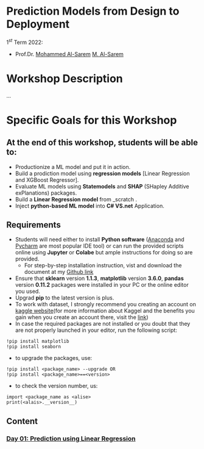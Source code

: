 # Prediction Models from Design to Deployment
$1^{st}$ Term 2022:<br>
* Prof.Dr. [Mohammed Al-Sarem](https://sites.google.com/site/alsaremmh) <a href="https://sites.google.com/site/alsaremmh"> M. Al-Sarem</a> </h5>
# Workshop Description
...
# Specific Goals for this Workshop
## At the end of this workshop, students will be able to:
* Productionize a ML model and put it in action.
* Build a prodiction model using __regression models__ [Linear Regression and XGBoost Regressor].
* Evaluate ML models using __Statemodels__ and __SHAP__ (SHapley Additive exPlanations) packages. 
* Build a __Linear Regression model__ from _scratch .
* Inject __python-based ML model__ into __C# VS.net__ Application.
## __Requirements__ <a name="Requirements"></a>
* Students will need either to install __Python software__ ([Anaconda](https://www.anaconda.com/products/distribution) and [Pycharm](https://www.jetbrains.com/pycharm/download/#section=windows) are most popular IDE tool) or can run the provided scripts online using __Jupyter__ or __Colabe__ but ample instructions for doing so are provided. 
  - For step-by-step installation instruction, vist and download the document at my [Github link](https://github.com/Moh-Sarem/) 
* Ensure that __sklearn__ version __1.1.3__, __matplotlib__ version __3.6.0__, __pandas__ version __0.11.2__ packages were installed in your PC or the online editor you used. 
* Upgrad __pip__ to the latest version is plus.
* To work with dataset, I strongly recommend you creating an account on [kaggle website](https://www.kaggle.com/)(for more information about Kaggel and the benefits you gain when you create an account there, visit the [link](https://towardsdatascience.com/kaggle-kernels-for-beginners-a-step-by-step-guide-3db6b1cd7606))
* In case the required packages are not installed or you doubt that they are not properly launched in your editor, run the following script:
```
!pip install matplotlib
!pip install seaborn
```
* to upgrade the packages, use:
```
!pip install <package_name> --upgrade OR 
!pip install <package_name>==<version>
```
* to check the version number, us:
```
import <package_name as <alise>
print(<alais>.__version__)
```
## Content
### [Day 01: Prediction using Linear Regression](https://github.com/Moh-Sarem/Tutorials/blob/main/Prediction%20Models%20from%20Design%20to%20Deployment/index.md)
